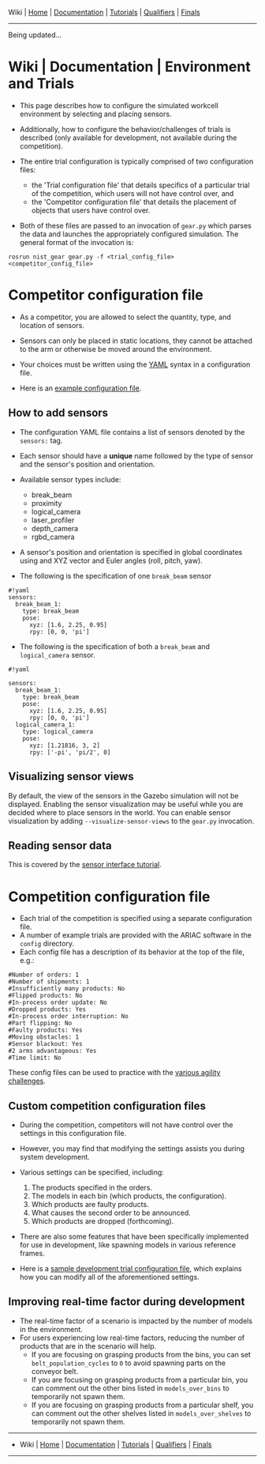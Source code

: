 Wiki | [Home](../../README.md) | [Documentation](../documentation/documentation.md) | [Tutorials](../tutorials/tutorials.md) | [Qualifiers](../qualifiers/qualifier.md) | [Finals](../finals/finals.md)
  
-------------------------------------------------

Being updated...
# Wiki | Documentation | Environment and Trials

- This page describes how to configure the simulated workcell environment by selecting and placing sensors.
- Additionally, how to configure the behavior/challenges of trials is described (only available for development, not available during the competition).
- The entire trial configuration is typically comprised of two configuration files:
   - the 'Trial configuration file' that details specifics of a particular trial of the competition, which users will not have control over, and
   - the 'Competitor configuration file' that details the placement of objects that users have control over.

- Both of these files are passed to an invocation of `gear.py` which parses the data and launches the appropriately configured simulation. The general format of the invocation is:


```
rosrun nist_gear gear.py -f <trial_config_file> <competitor_config_file>
```

# Competitor configuration file

* As a competitor, you are allowed to select the quantity, type, and location of sensors.
* Sensors can only be placed in static locations, they cannot be attached to the arm or otherwise be moved around the environment.

* Your choices must be written using the [YAML](http://yaml.org/) syntax in a configuration file.
* Here is an [example configuration file](https://github.com/usnistgov/ARIAC/blob/master/nist_gear/config/sample_user_config.yaml).

## How to add sensors

* The configuration YAML file contains a list of sensors denoted by the ``sensors:`` tag.
* Each sensor should have a **unique** name followed by the type of sensor and the sensor's position and orientation.

* Available sensor types include:
  * break_beam
  * proximity
  * logical_camera
  * laser_profiler
  * depth_camera
  * rgbd_camera
* A sensor's position and orientation is specified in global coordinates using and XYZ vector and Euler angles (roll, pitch, yaw).

* The following is the specification of one `break_beam` sensor


```
#!yaml
sensors:
  break_beam_1:
    type: break_beam
    pose:
      xyz: [1.6, 2.25, 0.95]
      rpy: [0, 0, 'pi']
```

* The following is the specification of both a `break_beam` and `logical_camera` sensor.

```
#!yaml

sensors:
  break_beam_1:
    type: break_beam
    pose:
      xyz: [1.6, 2.25, 0.95]
      rpy: [0, 0, 'pi']
  logical_camera_1:
    type: logical_camera
    pose:
      xyz: [1.21816, 3, 2]
      rpy: ['-pi', 'pi/2', 0]
```

## Visualizing sensor views
By default, the view of the sensors in the Gazebo simulation will not be displayed.
Enabling the sensor visualization may be useful while you are decided where to place sensors in the world.
You can enable sensor visualization by adding `--visualize-sensor-views` to the `gear.py` invocation.

## Reading sensor data
This is covered by the [sensor interface tutorial](../tutorials/sensor_interface.md).

# Competition configuration file
- Each trial of the competition is specified using a separate configuration file.
- A number of example trials are provided with the ARIAC software in the `config` directory.
- Each config file has a description of its behavior at the top of the file, e.g.:

```
#Number of orders: 1
#Number of shipments: 1
#Insufficiently many products: No
#Flipped products: No
#In-process order update: No
#Dropped products: Yes
#In-process order interruption: No
#Part flipping: No
#Faulty products: Yes
#Moving obstacles: 1
#Sensor blackout: Yes
#2 arms advantageous: Yes
#Time limit: No
```

These config files can be used to practice with the [various agility challenges](agility_challenges.md).

## Custom competition configuration files
- During the competition, competitors will not have control over the settings in this configuration file. 
- However, you may find that modifying the settings assists you during system development.
- Various settings can be specified, including:
  1. The products specified in the orders.
  2. The models in each bin (which products, the configuration).
  3. Which products are faulty products.
  4. What causes the second order to be announced.
  5. Which products are dropped (forthcoming).

- 
  There are also some features that have been specifically implemented for use in development, like spawning models in various reference frames.


- Here is a [sample development trial configuration file](https://github.com/usnistgov/ARIAC/blob/master/nist_gear/config/example_custom_config.yaml), which explains how you can modify all of the aforementioned settings.


## Improving real-time factor during development

- The real-time factor of a scenario is impacted by the number of models in the environment.
- For users experiencing low real-time factors, reducing the number of products that are in the scenario will help.
  - If you are focusing on grasping products from the bins, you can set `belt_population_cycles` to `0` to avoid spawning parts on the conveyor belt.
  - If you are focusing on grasping products from a particular bin, you can comment out the other bins listed in `models_over_bins` to temporarily not spawn them.
  - If you are focusing on grasping products from a particular shelf, you can comment out the other shelves listed in `models_over_shelves` to temporarily not spawn them.

-------------------------------------------------
- Wiki | [Home](../../README.md) | [Documentation](../documentation/documentation.md) | [Tutorials](../tutorials/tutorials.md) | [Qualifiers](../qualifiers/qualifier.md) | [Finals](../finals/finals.md)

-------------------------------------------------
